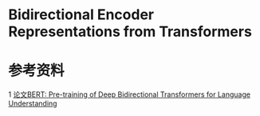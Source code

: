 # Bidirectional Encoder Representations from Transformers

参考资料
==
1  [论文BERT: Pre-training of Deep Bidirectional Transformers for Language Understanding](https://arxiv.org/abs/1810.04805)<br>
